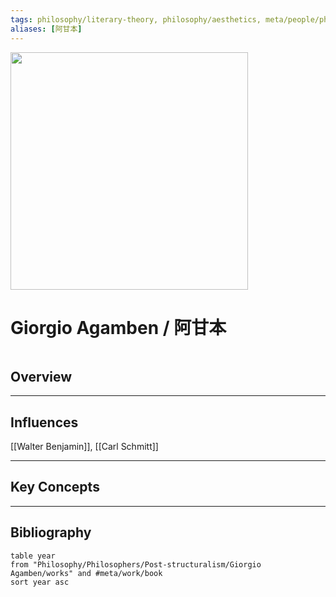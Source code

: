 ```yaml
---
tags: philosophy/literary-theory, philosophy/aesthetics, meta/people/philosopher, philosophy/political-philosophy
aliases: [阿甘本]
---
```


<img src="https://www.laphamsquarterly.org/sites/default/files/styles/tall_rectangle_custom_user_small_2x/public/images/contributor/ed0e832ea8bfb07677ed1ee02becb675e69a8b9d.jpeg?itok=xqe2ND9L&timestamp=1473303624" width="380px">

# Giorgio Agamben / 阿甘本

```toc
```

## Overview

---

## Influences

[[Walter Benjamin]], [[Carl Schmitt]]

---

## Key Concepts

---

## Bibliography
```dataview
table year
from "Philosophy/Philosophers/Post-structuralism/Giorgio Agamben/works" and #meta/work/book 
sort year asc
```
